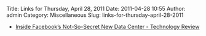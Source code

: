 Title: Links for Thursday, April 28, 2011
Date: 2011-04-28 10:55
Author: admin
Category: Miscellaneous
Slug: links-for-thursday-april-28-2011

-   [Inside Facebook’s Not-So-Secret New Data Center - Technology
    Review](http://www.technologyreview.com/computing/37295/page1/#photo)

